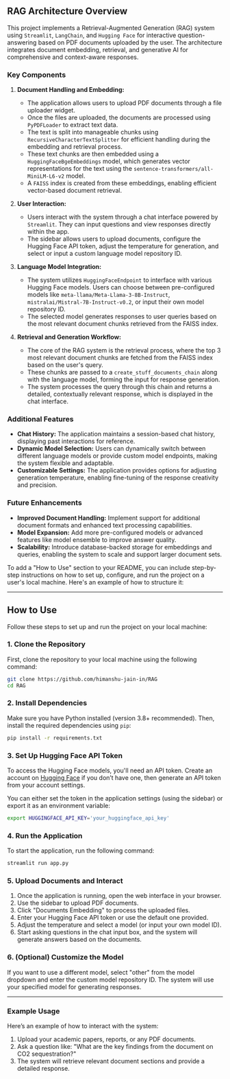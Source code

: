 ## RAG Architecture Overview

This project implements a Retrieval-Augmented Generation (RAG) system using `Streamlit`, `LangChain`, and `Hugging Face` for interactive question-answering based on PDF documents uploaded by the user. The architecture integrates document embedding, retrieval, and generative AI for comprehensive and context-aware responses.

### Key Components

1. **Document Handling and Embedding:**
   - The application allows users to upload PDF documents through a file uploader widget.
   - Once the files are uploaded, the documents are processed using `PyPDFLoader` to extract text data.
   - The text is split into manageable chunks using `RecursiveCharacterTextSplitter` for efficient handling during the embedding and retrieval process.
   - These text chunks are then embedded using a `HuggingFaceBgeEmbeddings` model, which generates vector representations for the text using the `sentence-transformers/all-MiniLM-L6-v2` model.
   - A `FAISS` index is created from these embeddings, enabling efficient vector-based document retrieval.

2. **User Interaction:**
   - Users interact with the system through a chat interface powered by `Streamlit`. They can input questions and view responses directly within the app.
   - The sidebar allows users to upload documents, configure the Hugging Face API token, adjust the temperature for generation, and select or input a custom language model repository ID.

3. **Language Model Integration:**
   - The system utilizes `HuggingFaceEndpoint` to interface with various Hugging Face models. Users can choose between pre-configured models like `meta-llama/Meta-Llama-3-8B-Instruct`, `mistralai/Mistral-7B-Instruct-v0.2`, or input their own model repository ID.
   - The selected model generates responses to user queries based on the most relevant document chunks retrieved from the FAISS index.

4. **Retrieval and Generation Workflow:**
   - The core of the RAG system is the retrieval process, where the top 3 most relevant document chunks are fetched from the FAISS index based on the user's query.
   - These chunks are passed to a `create_stuff_documents_chain` along with the language model, forming the input for response generation.
   - The system processes the query through this chain and returns a detailed, contextually relevant response, which is displayed in the chat interface.

### Additional Features

- **Chat History:** The application maintains a session-based chat history, displaying past interactions for reference.
- **Dynamic Model Selection:** Users can dynamically switch between different language models or provide custom model endpoints, making the system flexible and adaptable.
- **Customizable Settings:** The application provides options for adjusting generation temperature, enabling fine-tuning of the response creativity and precision.

### Future Enhancements

- **Improved Document Handling:** Implement support for additional document formats and enhanced text processing capabilities.
- **Model Expansion:** Add more pre-configured models or advanced features like model ensemble to improve answer quality.
- **Scalability:** Introduce database-backed storage for embeddings and queries, enabling the system to scale and support larger document sets.

To add a "How to Use" section to your README, you can include step-by-step instructions on how to set up, configure, and run the project on a user's local machine. Here's an example of how to structure it:

---

## How to Use

Follow these steps to set up and run the project on your local machine:

### 1. Clone the Repository
First, clone the repository to your local machine using the following command:
```bash
git clone https://github.com/himanshu-jain-in/RAG
cd RAG
```

### 2. Install Dependencies
Make sure you have Python installed (version 3.8+ recommended). Then, install the required dependencies using `pip`:
```bash
pip install -r requirements.txt
```

### 3. Set Up Hugging Face API Token
To access the Hugging Face models, you'll need an API token. Create an account on [Hugging Face](https://huggingface.co/) if you don’t have one, then generate an API token from your account settings.

You can either set the token in the application settings (using the sidebar) or export it as an environment variable:
```bash
export HUGGINGFACE_API_KEY='your_huggingface_api_key'
```

### 4. Run the Application
To start the application, run the following command:
```bash
streamlit run app.py
```

### 5. Upload Documents and Interact
1. Once the application is running, open the web interface in your browser.
2. Use the sidebar to upload PDF documents.
3. Click "Documents Embedding" to process the uploaded files.
4. Enter your Hugging Face API token or use the default one provided.
5. Adjust the temperature and select a model (or input your own model ID).
6. Start asking questions in the chat input box, and the system will generate answers based on the documents.

### 6. (Optional) Customize the Model
If you want to use a different model, select "other" from the model dropdown and enter the custom model repository ID. The system will use your specified model for generating responses.

---

### Example Usage

Here’s an example of how to interact with the system:

1. Upload your academic papers, reports, or any PDF documents.
2. Ask a question like: "What are the key findings from the document on CO2 sequestration?"
3. The system will retrieve relevant document sections and provide a detailed response.
